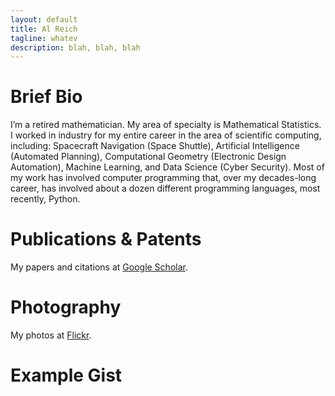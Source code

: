 ```yaml
---
layout: default
title: Al Reich
tagline: whatev
description: blah, blah, blah
---
```


# Brief Bio

I’m a retired mathematician. My area of specialty is Mathematical Statistics. I worked in industry for my entire career in the area of scientific computing, including: Spacecraft Navigation (Space Shuttle), Artificial Intelligence (Automated Planning), Computational Geometry (Electronic Design Automation), Machine Learning, and Data Science (Cyber Security). Most of my work has involved computer programming that, over my decades-long career, has involved about a dozen different programming languages, most recently, Python.

# Publications & Patents

My papers and citations at [Google Scholar](https://scholar.google.com/citations?user=N_wnSyUAAAAJ&hl=en).

# Photography

My photos at [Flickr](https://www.flickr.com/photos/alreich).

# Example Gist

<script src="https://gist.github.com/alreich/dc6a045704cfdd76bb4c.js"></script>
